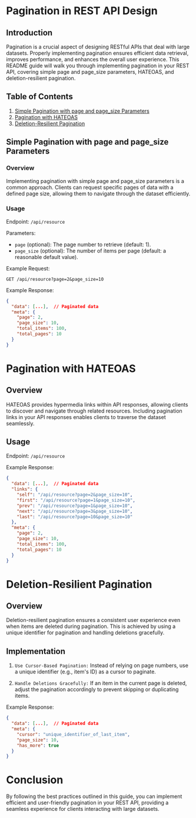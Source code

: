# Pagination in REST API Design

## Introduction

Pagination is a crucial aspect of designing RESTful APIs that deal with large datasets. Properly implementing pagination ensures efficient data retrieval, improves performance, and enhances the overall user experience. This README guide will walk you through implementing pagination in your REST API, covering simple page and page_size parameters, HATEOAS, and deletion-resilient pagination.

## Table of Contents

1. [Simple Pagination with page and page_size Parameters](#simple-pagination)
2. [Pagination with HATEOAS](#pagination-with-hateoas)
3. [Deletion-Resilient Pagination](#deletion-resilient-pagination)

## Simple Pagination with page and page_size Parameters <a name="simple-pagination"></a>

### Overview

Implementing pagination with simple page and page_size parameters is a common approach. Clients can request specific pages of data with a defined page size, allowing them to navigate through the dataset efficiently.

### Usage

Endpoint: `/api/resource`

Parameters:
- `page` (optional): The page number to retrieve (default: 1).
- `page_size` (optional): The number of items per page (default: a reasonable default value).

Example Request:
```http
GET /api/resource?page=2&page_size=10
```

Example Response:
```json
{
  "data": [...],  // Paginated data
  "meta": {
    "page": 2,
    "page_size": 10,
    "total_items": 100,
    "total_pages": 10
  }
}
```

# Pagination with HATEOAS <a name="pagination-with-hateoas"></a>
## Overview
HATEOAS provides hypermedia links within API responses, allowing clients to discover and navigate through related resources. Including pagination links in your API responses enables clients to traverse the dataset seamlessly.

## Usage
Endpoint: `/api/resource`

Example Response:
```json
{
  "data": [...],  // Paginated data
  "links": {
    "self": "/api/resource?page=2&page_size=10",
    "first": "/api/resource?page=1&page_size=10",
    "prev": "/api/resource?page=1&page_size=10",
    "next": "/api/resource?page=3&page_size=10",
    "last": "/api/resource?page=10&page_size=10"
  },
  "meta": {
    "page": 2,
    "page_size": 10,
    "total_items": 100,
    "total_pages": 10
  }
}
```

# Deletion-Resilient Pagination <a name="deletion-resilient-pagination"></a>
## Overview
Deletion-resilient pagination ensures a consistent user experience even when items are deleted during pagination. This is achieved by using a unique identifier for pagination and handling deletions gracefully.

## Implementation
1. `Use Cursor-Based Pagination:` Instead of relying on page numbers, use a unique identifier (e.g., item's ID) as a cursor to paginate.

2. `Handle Deletions Gracefully:` If an item in the current page is deleted, adjust the pagination accordingly to prevent skipping or duplicating items.

Example Response:
```json
{
  "data": [...],  // Paginated data
  "meta": {
    "cursor": "unique_identifier_of_last_item",
    "page_size": 10,
    "has_more": true
  }
}
```
# Conclusion
By following the best practices outlined in this guide, you can implement efficient and user-friendly pagination in your REST API, providing a seamless experience for clients interacting with large datasets.

